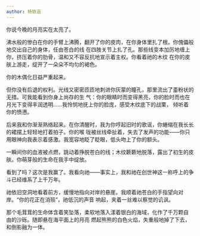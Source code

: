 ```yaml
---
author: 杨轶涵
---
```

你说今晚的月亮实在太亮了。

沸水般的惨白在你的手臂上沸腾，翻开了你的皮肉，在你身体里扎了根。你傀儡般地交出自己的身体，任由苍白的线
在四肢关节上扎了孔。那些线变本加厉地缠上你，挤压着你的肋骨，温和又不容反抗地宣示着主权。你看着祂的木纹
在你的皮肤上游走，绽开了一朵朵不均匀的褐色。

你的木偶化日益严重起来。

但你没有后退的权利。光线又密密匝匝地刺进你灰蒙的瞳孔，那里流出了齑粉状的无措。可我能看到你身上尚存的生
气：你的眼睛时而变得黑亮，你的脸时而也在月光下变得丰润透明……我怜悯地抚上你的脸庞，感受木纹底下的战栗，
倾听着你的愤懑。 

后来我和你渐渐熟络起来。在你清醒时，我为你哼起旧时的歌谣，你蜷缩在我长长的裙摆上轻轻地打着拍子。你的喉
咙被丝线牵扯着，失去了发声的功能——你只用眼神向我表示着感激。我宽容地眨了眨眼，低头吻上了你的额头。 

一瞬间你的血液被点燃，跳动着挣脱苍白的线；木纹簌簌地脱落，露出了初生的皮肤。你萌芽般的生命在我手中绽放。



看到了吗？这次是我赢了。我看向祂——事实上，我和祂在创世神这一称呼上的争斗已经维系了上千万年。

祂依旧空洞地看着前方，缓慢地指向对岸的悬崖。我顺着祂苍白的手指望向对岸。“你的花正在消殒”，祂低沉的声音
响起，夹着一丝难以察觉的讥讽。

那个毛茸茸的生命体含着笑坠落，柔软地落入漾着银白的海域，化作了千万颗自 由的沙砾。随即悬在海平面上的月亮
燃起熊熊的白色火焰，失重般地掉了下去，和倒影融为一体。
